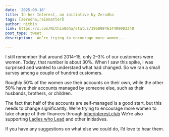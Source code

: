```yaml
---
date: '2025-08-18'
title: In her Interest, an initiative by Zerodha
tags: [zerodha,rainmatter]
author: nithin
link: https://x.com/Nithin0dha/status/1960984614409003340
post_type: tweet
description:  We’re trying to encourage more women...

---
```

I still remember that around 2014–15, only 2–3% of our customers were women. Today, that number is about 30%. When I saw this spike, I was surprised and wanted to understand what had changed. So we ran a small survey among a couple of hundred customers.

Roughly 50% of the women use their accounts on their own, while the other 50% have their accounts managed by someone else, such as their husbands, brothers, or children.

The fact that half of the accounts are self-managed is a good start, but this needs to change significantly. We’re trying to encourage more women to take charge of their finances through [inherinterest.club](https://t.co/lMYvlgBMy4) We’re also supporting [Ladies who Lead](https://x.com/ladieswholead_)
and other initiatives.

If you have any suggestions on what else we could do, I’d love to hear them.

